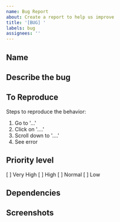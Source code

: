 ```yaml
---
name: Bug Report
about: Create a report to help us improve
title: '[BUG] '
labels: bug
assignees: ''
---
```


## Name



## Describe the bug



## To Reproduce
Steps to reproduce the behavior:
1. Go to '...'
2. Click on '....'
3. Scroll down to '....'
4. See error

## Priority level
[ ] Very High
[ ] High
[ ] Normal
[ ] Low

## Dependencies



## Screenshots
